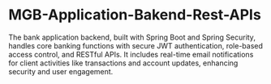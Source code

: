 # MGB-Application-Bakend-Rest-APIs
The bank application backend, built with Spring Boot and Spring Security, handles core banking functions with secure JWT authentication, role-based access control, and RESTful APIs. It includes real-time email notifications for client activities like transactions and account updates, enhancing security and user engagement.
